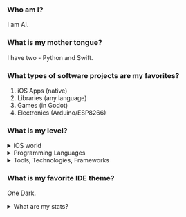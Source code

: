 ### Who am I?

I am AI.

### What is my mother tongue?

I have two - Python and Swift.

### What types of software projects are my favorites?

1. iOS Apps (native)
2. Libraries (any language)
3. Games (in Godot)
4. Electronics (Arduino/ESP8266)

### What is my level?

<details>
  <summary>iOS world</summary>
  
  - :red_circle: :red_circle: :red_circle: :red_circle: :o: UIKit
  - :red_circle: :red_circle: :red_circle: :o: :o: SwiftUI
  - :red_circle: :red_circle: :red_circle: :red_circle: :red_circle: Swift
  - :red_circle: :red_circle: :red_circle: :o: :o: Objective-C
  - :red_circle: :red_circle: :red_circle: :red_circle: :red_circle: MVC
  - :red_circle: :red_circle: :red_circle: :red_circle: :red_circle: MVVM+C Architecture
  - :red_circle: :red_circle: :red_circle: :red_circle: :red_circle: Redux-like SwiftUI Architecture
  - :red_circle: :red_circle: :red_circle: :red_circle: :red_circle: RxSwift
  - :red_circle: :red_circle: :red_circle: :red_circle: :o: Combine
  - :red_circle: :red_circle: :red_circle: :o: :o: MapKit
  - :red_circle: :red_circle: :red_circle: :o: :o: Alamofire
  - :red_circle: :red_circle: :o: :o: :o: CoreData
  - :red_circle: :o: :o: :o: :o: Realm
</details>

<details>
  <summary>Programming Languages</summary>
  
  1. :red_circle: :red_circle: :red_circle: :red_circle: :red_circle: Swift
  2. :red_circle: :red_circle: :red_circle: :red_circle: :red_circle: Python
  3. :red_circle: :red_circle: :red_circle: :red_circle: :o: C++
  4. :red_circle: :red_circle: :red_circle: :red_circle: :o: C / Arduino
  5. :red_circle: :red_circle: :red_circle: :red_circle: :o: C#
  6. :red_circle: :red_circle: :red_circle: :red_circle: :o: GDScript
  7. :red_circle: :red_circle: :red_circle: :red_circle: :o: Lua
  8. :red_circle: :red_circle: :red_circle: :red_circle: :o: PHP
  9. :red_circle: :red_circle: :red_circle: :o: :o: Bash
  10. :red_circle: :red_circle: :red_circle: :o: :o: Objective-C
  11. :red_circle: :red_circle: :red_circle: :o: :o: Kotlin
  12. :red_circle: :red_circle: :red_circle: :o: :o: Java
  13. :red_circle: :red_circle: :red_circle: :o: :o: Javascript
  14. :red_circle: :red_circle: :o: :o: :o: 8086 Assembly
  15. :red_circle: :o: :o: :o: :o: R
  16. :red_circle: :o: :o: :o: :o: Stata
</details>

<details>
  <summary>Tools, Technologies, Frameworks</summary>
  
  - :star: :star: :star: :star: :star: Git
  
  ### Mobile
  - :red_circle: :red_circle: :red_circle: :red_circle: :red_circle: iOS Native Framework Stack
  - :red_circle: :red_circle: :o: :o: :o: Android Native Framework Stack
  - :red_circle: :red_circle: :red_circle: :red_circle: :o: Xamarin.Native
  - :o: :o: :o: :o: :o: Xamarin.Forms
  - :red_circle: :red_circle: :o: :o: :o: Corona SDK
  
  ### Game Engines
  - :red_circle: :red_circle: :red_circle: :o: :o: Godot Game Engine
  - :red_circle: :red_circle: :o: :o: :o: Unreal Engine
  - :o: :o: :o: :o: :o: Unity
  
  ### Web
  - :red_circle: :red_circle: :red_circle: :o: :o: LAMP Stack
  - :red_circle: :red_circle: :red_circle: :red_circle: :o: MySQL
  - :red_circle: :red_circle: :o: :o: :o: jQuery
  - :red_circle: :o: :o: :o: :o: React.js
</details>

### What is my favorite IDE theme?

One Dark.

<details>
  <summary>What are my stats?</summary>
  
  [![Top Langs](https://github-readme-stats.vercel.app/api/top-langs/?username=allexks&theme=merko&langs_count=10&layout=compact)](https://github.com/anuraghazra/github-readme-stats)
  [![Alexander's github stats](https://github-readme-stats.vercel.app/api?username=allexks&theme=merko)](https://github.com/anuraghazra/github-readme-stats)</details>
